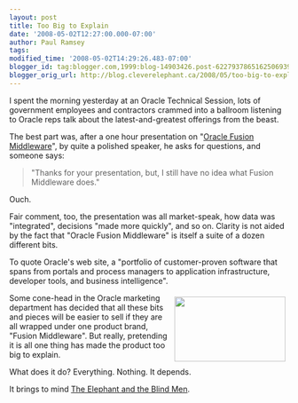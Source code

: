 ```yaml
---
layout: post
title: Too Big to Explain
date: '2008-05-02T12:27:00.000-07:00'
author: Paul Ramsey
tags: 
modified_time: '2008-05-02T14:29:26.483-07:00'
blogger_id: tag:blogger.com,1999:blog-14903426.post-6227937865162506939
blogger_orig_url: http://blog.cleverelephant.ca/2008/05/too-big-to-explain.html
---
```


I spent the morning yesterday at an Oracle Technical Session, lots of government employees and contractors crammed into a ballroom listening to Oracle reps talk about the latest-and-greatest offerings from the beast.

The best part was, after a one hour presentation on "[Oracle Fusion Middleware](http://www.oracle.com/products/middleware/index.html)", by quite a polished speaker, he asks for questions, and someone says:

> "Thanks for your presentation, but, I still have no idea what Fusion Middleware does."

Ouch. 

Fair comment, too, the presentation was all market-speak, how data was "integrated", decisions "made more quickly", and so on. Clarity is not aided by the fact that "Oracle Fusion Middleware" is itself a suite of a dozen different bits. 

To quote Oracle's web site, a "portfolio of customer-proven software that spans from portals and process managers to application infrastructure, developer tools, and business intelligence".

Some <img src="http://www.wordinfo.info/words/images/elephant-blind-compo.gif" style="float:right;padding:6px;" width="200" height="117" />cone-head in the Oracle marketing department has decided that all these bits and pieces will be easier to sell if they are all wrapped under one product brand, "Fusion Middleware". But really, pretending it is all one thing has made the product too big to explain.  

What does it do? Everything. Nothing. It depends.

It brings to mind [The Elephant and the Blind Men](http://www.wordinfo.info/words/index/info/view_unit/1/?letter=B&spage=3).

